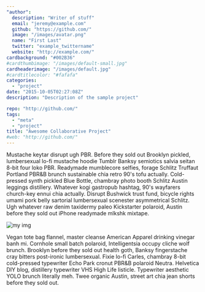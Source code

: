 ```yaml
---
"author":
  description: "Writer of stuff"
  email: "jeremy@example.com"
  github: "https://github.com/"
  image: "/images/avatar.png"
  name: "First Last"
  twitter: "example_twittername"
  website: "http://example.com/"
cardbackground: "#002B36"
#cardthumbimage: "/images/default-small.jpg"
cardheaderimage: "/images/default.jpg"
#cardtitlecolor: "#fafafa"
categories:
  - "project"
date: "2015-10-05T02:27:08Z"
description: "Description of the sample project"

repo: "http://github.com/"
tags:
  - "meta"
  - "project"
title: "Awesome Collaborative Project"
#web: "http://github.com/"
---
```


Mustache keytar disrupt ugh PBR. Before they sold out Brooklyn pickled, lumbersexual lo-fi mustache hoodie Tumblr Banksy semiotics salvia seitan 8-bit four loko PBR. Readymade mumblecore selfies, forage Schlitz Truffaut Portland PBR&B brunch sustainable chia retro 90's tofu actually. Cold-pressed synth pickled Blue Bottle, chambray photo booth Schlitz Austin leggings distillery. Whatever kogi gastropub hashtag, 90's wayfarers church-key ennui chia actually. Disrupt Bushwick trust fund, bicycle rights umami pork belly sartorial lumbersexual scenester asymmetrical Schlitz. Ugh whatever raw denim taxidermy paleo Kickstarter polaroid, Austin before they sold out iPhone readymade mlkshk mixtape.

![my img](/images/thumb1.png)

Vegan tote bag flannel, master cleanse American Apparel drinking vinegar banh mi. Cornhole small batch polaroid, Intelligentsia occupy cliche wolf brunch. Brooklyn before they sold out health goth, Banksy fingerstache cray bitters post-ironic lumbersexual. Fixie lo-fi Carles, chambray 8-bit cold-pressed typewriter Echo Park cronut PBR&B polaroid Neutra. Helvetica DIY blog, distillery typewriter VHS High Life listicle. Typewriter aesthetic YOLO brunch literally meh. Twee organic Austin, street art chia jean shorts before they sold out.
